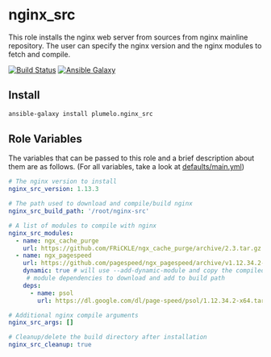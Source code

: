 nginx_src
=====

This role installs the nginx web server from sources from nginx mainline repository. The user can specify
the nginx version and the nginx modules to fetch and compile.

[![Build Status](https://travis-ci.org/plumelo/ansible-role-nginx_src.svg?branch=master)](https://travis-ci.org/plumelo/ansible-role-nginx_src)
[![Ansible Galaxy](https://img.shields.io/ansible/role/466.svg)](https://galaxy.ansible.com/plumelo/nginx_src/)

Install
-------

```sh
ansible-galaxy install plumelo.nginx_src
```

Role Variables
--------------

The variables that can be passed to this role and a brief description about
them are as follows. (For all variables, take a look at [defaults/main.yml](defaults/main.yml))

```yaml
# The nginx version to install
nginx_src_version: 1.13.3

# The path used to download and compile/build nginx 
nginx_src_build_path: '/root/nginx-src'

# A list of modules to compile with nginx
nginx_src_modules:
  - name: ngx_cache_purge
    url: https://github.com/FRiCKLE/ngx_cache_purge/archive/2.3.tar.gz
  - name: ngx_pagespeed
    url: https://github.com/pagespeed/ngx_pagespeed/archive/v1.12.34.2-stable.tar.gz
    dynamic: true # will use --add-dynamic-module and copy the compiled module to nginx installation folder
     # module dependencies to download and add to build path
    deps:
      - name: psol
        url: https://dl.google.com/dl/page-speed/psol/1.12.34.2-x64.tar.gz

# Additional nginx compile arguments
nginx_src_args: []

# Cleanup/delete the build directory after installation
nginx_src_cleanup: true
```
